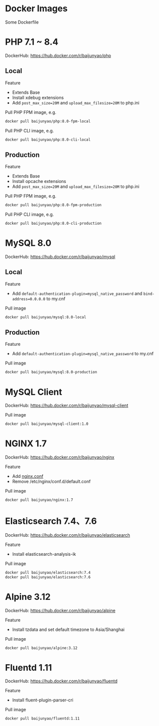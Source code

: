 # Docker Images
Some Dockerfile

# PHP 7.1 ~ 8.4
DockerHub: https://hub.docker.com/r/baijunyao/php

## Local
Feature
- Extends Base
- Install xdebug extensions
- Add `post_max_size=20M` and `upload_max_filesize=20M` to php.ini

Pull PHP FPM image, e.g.
```bash
docker pull baijunyao/php:8.0-fpm-local
```

Pull PHP CLI image, e.g.
```bash
docker pull baijunyao/php:8.0-cli-local
```

## Production
Feature
- Extends Base
- Install opcache extensions
- Add `post_max_size=20M` and `upload_max_filesize=20M` to php.ini

Pull PHP FPM image, e.g.
```bash
docker pull baijunyao/php:8.0-fpm-production
```

Pull PHP CLI image, e.g.
```bash
docker pull baijunyao/php:8.0-cli-production
```

# MySQL 8.0
DockerHub: https://hub.docker.com/r/baijunyao/mysql
## Local
Feature
- Add `default-authentication-plugin=mysql_native_password` and `bind-address=0.0.0.0` to my.cnf

Pull image
```bash
docker pull baijunyao/mysql:8.0-local
```

## Production
Feature
- Add `default-authentication-plugin=mysql_native_password` to my.cnf

Pull image
```bash
docker pull baijunyao/mysql:8.0-production
```
# MySQL Client
DockerHub: https://hub.docker.com/r/baijunyao/mysql-client

Pull image
```bash
docker pull baijunyao/mysql-client:1.0
```

# NGINX 1.7
DockerHub: https://hub.docker.com/r/baijunyao/nginx

Feature
- Add [nginx.conf](./nginx/1.7/conf/nginx.conf)
- Remove /etc/nginx/conf.d/default.conf

Pull image
```bash
docker pull baijunyao/nginx:1.7
```

# Elasticsearch 7.4、7.6
DockerHub: https://hub.docker.com/r/baijunyao/elasticsearch

Feature
- Install elasticsearch-analysis-ik

Pull image
```bash
docker pull baijunyao/elasticsearch:7.4
docker pull baijunyao/elasticsearch:7.6
```
# Alpine 3.12
DockerHub: https://hub.docker.com/r/baijunyao/alpine

Feature
- Install tzdata and set default timezone to Asia/Shanghai

Pull image
```bash
docker pull baijunyao/alpine:3.12
```

# Fluentd 1.11
DockerHub: https://hub.docker.com/r/baijunyao/fluentd

Feature
- Install fluent-plugin-parser-cri

Pull image
```bash
docker pull baijunyao/fluentd:1.11
```
